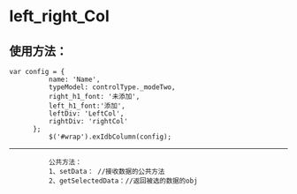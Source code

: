 left_right_Col
==============

使用方法：
--------------

    var config = {
              name: 'Name',
              typeModel: controlType._modeTwo,
              right_h1_font: '未添加',
              left_h1_font:'添加',
              leftDiv: 'LeftCol',
              rightDiv: 'rightCol'
          };
              $('#wrap').exIdbColumn(config);

---------
              公共方法：
              1、setData： //接收数据的公共方法
              2、getSelectedData：//返回被选的数据的obj
